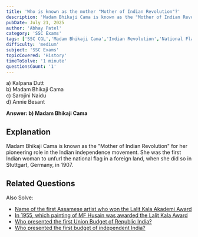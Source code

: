 ```yaml
---
title: 'Who is known as the mother "Mother of Indian Revolution"?'
description: 'Madam Bhikaji Cama is known as the "Mother of Indian Revolution" for her pioneering role in the Indian independence movement. She was the first Indian woman to unfurl the national flag in a foreign land, when she did so in Stuttgart, Germany, in 1907.'
pubDate: July 21, 2025
author: 'Abhay Patel'
category: 'SSC Exams'
tags: ['SSC CGL','Madam Bhikaji Cama','Indian Revolution','National Flag']
difficulty: 'medium'
subject: 'SSC Exams'
topicCovered: 'History'
timeToSolve: '1 minute'
questionsCount: '1'
---
```


a) Kalpana Dutt  
b) Madam Bhikaji Cama  
c) Sarojini Naidu  
d) Annie Besant

**Answer: b) Madam Bhikaji Cama**

## Explanation
Madam Bhikaji Cama is known as the "Mother of Indian Revolution" for her pioneering role in the Indian independence movement. She was the first Indian woman to unfurl the national flag in a foreign land, when she did so in Stuttgart, Germany, in 1907.

## Related Questions
Also Solve: 
- [Name of the first Assamese artist who won the Lalit Kala Akademi Award](https://eduware.vercel.app/questions/first-assamese-to-lalit-kala-award)  
- [In 1955, which painting of MF Husain was awarded the Lalit Kala Award](https://eduware.vercel.app/questions/painting-of-mf-hussain-awarded)  
- [Who presented the first Union Budget of Republic India?](https://eduware.vercel.app/questions/who-presented-the-first-union-budget-of-republic-india)
- [Who presented the first budget of independent India?](https://eduware.vercel.app/questions/who-presented-the-first-budget-of-independent-india)
